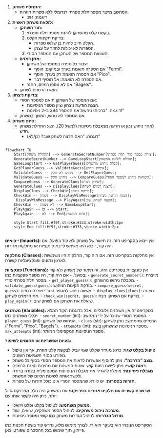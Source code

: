 ## <algorithm>

1. **התחלת משחק:**
   - המחשב מייצר מספר תלת ספרתי רנדומלי ללא ספרות חוזרות.
     - דוגמה: `394`
2. **לולאת משחק ראשית:**
   - **תור השחקן:**
     1. בקשת קלט מהשחקן להזנת מספר תלת ספרתי.
     2. בדיקת תקינות הקלט:
        - הקלט חייב להיות בן שלוש ספרות.
        - הספרות לא יכולות לחזור על עצמן.
     3. השוואת המספר של השחקן עם המספר הסודי.
   - **מתן רמזים:**
     - עבור כל ספרה במספר של השחקן:
       - אם הספרה תואמת בערך ובמיקום: הוסף "Fermi".
       - אם הספרה תואמת רק בערך: הוסף "Pico".
       - אם הספרה לא תואמת: אל תוסיף דבר.
     - אם לא נוספו רמזים, החזר "Bagels".
   - הצגת הרמזים לשחקן.
3. **בדיקת ניצחון:**
   - אם המספר של השחקן תואם למספר הסודי:
     - הצגת הודעת ניצחון וציון מספר הניסיונות.
     - דוגמה: "ברכות! ניחשת את המספר 394 ב-2 ניסיונות!"
   - אם המספר לא נוחש, המשך במשחק.
4. **סיום משחק:**
   - לאחר ניחוש נכון או חריגה ממגבלת ניסיונות (למשל 20), הצע התחלת משחק חדש.
     - דוגמה: "האם תרצה לשחק שוב? (כן/לא)"

## <mermaid>

```mermaid
flowchart TD
    Start[התחלת משחק] --> GenerateSecretNumber[יצירת מספר סודי תלת ספרתי];
    GenerateSecretNumber --> GameLoopStart[תחילת לולאת המשחק];
    GameLoopStart --> GetPlayerGuess[קבלת ניחוש מהשחקן];
    GetPlayerGuess --> ValidateGuess[אימות ניחוש];
    ValidateGuess -- ניחוש לא תקין --> GetPlayerGuess;
    ValidateGuess -- ניחוש תקין --> CompareGuess[השוואת ניחוש למספר הסודי];
    CompareGuess --> GenerateClues[יצירת רמזים];
    GenerateClues --> DisplayClues[הצגת רמזים לשחקן];
    DisplayClues --> CheckWin[בדיקת ניצחון];
    CheckWin -- ניצחון --> DisplayWinMessage[הצגת הודעת ניצחון];
     DisplayWinMessage --> PlayAgain[הצעה לשחק שוב];
    CheckWin -- לא ניצחון --> GameLoopStart;
    PlayAgain -- כן --> Start;
    PlayAgain -- לא --> End[סיום המשחק];
   
    style Start fill:#f9f,stroke:#333,stroke-width:2px
    style End fill:#f9f,stroke:#333,stroke-width:2px
```

## <explanation>

**ייבואים (Imports):**
   אין ייבוא בסקריפט הזה. זה תיאור של משחק ולא קוד בפועל. אם היה קוד, ייבוא היה משמש לייבא פונקציות או מחלקות אחרות.

**מחלקות (Classes):**
   אין מחלקות בסקריפט הזה. אם היה קוד, מחלקות היו משמשות לארגון נתונים ופונקציונליות קשורה.

**פונקציות (Functions):**
   אין פונקציות בסקריפט הזה, זה תיאור של משחק ולא קוד בפועל.
    - אם היה קוד, היו מספר פונקציות כמו:
      - `generate_secret_number()`: מייצרת מספר תלת ספרתי סודי.
      - `get_player_guess()`: מקבלת ניחוש מהשחקן.
      - `validate_guess(guess)`: בודקת תקינות הניחוש.
      - `compare_guess(secret, guess)`: משווה ניחוש למספר הסודי ויוצרת רמזים.
      - `display_clues(clues)`: מציגה את הרמזים לשחקן.
      - `check_win(secret, guess)`: בודקת אם השחקן ניצח.
      - `play_again()`: שואלת את השחקן אם לשחק שוב.

**משתנים (Variables):**
   בסקריפט זה אין משתנים גלובליים, אבל בדוגמת הקוד המלא יכללו משתנים כמו:
    - `secret_number` (int): המספר הסודי שנוצר על ידי המחשב.
    - `player_guess` (int): הניחוש של השחקן.
    - `clues` (str): הרמזים שהמחשב נותן לשחקן ("Fermi", "Pico", "Bagels").
    - `attempts` (int): מספר הניסיונות שהשחקן ביצע.
    - `max_attempts` (int): מספר הניסיונות המקסימלי המותר.

**בעיות אפשריות או תחומים לשיפור:**
   - **טיפול בקלט שגוי:** כרגע מוגדר שקלט שגוי יוביל לבקשת קלט חוזרת, אך אין טיפול מפורט בסוגי השגיאות השונים.
   - **מצב "הדרכה":** ניתן להוסיף אפשרות לראות את המספר הסודי בסוף כל משחק.
   - **רמות קושי:** ניתן ליישם רמות קושי שונות המשנות את מהירות הצגת הרמזים.
   - **מגבלת ניסיונות:** מומלץ להגדיר את מגבלת הניסיונות המקסימלית בצורה ברורה ולקשר אותה לשיטת הסיום של המשחק.
   - **חזרות בספרות:** יש לוודא שהמספר הסודי אינו כולל חזרות של ספרות.

**שרשרת קשרים עם חלקים אחרים בפרויקט:**
   אם המשחק היה חלק מפרויקט גדול יותר, ניתן היה לקשר אותו עם:
   - **ממשק משתמש:** לטיפול בקלט ופלט ויזואלי.
   - **מערכת ניהול משחקים:** לניהול מספר משחקים, שיאים, ועוד.
   - **מודול הגדרות:** לניהול הגדרות משחק כמו קושי ומספר ניסיונות.

הסקריפט הנוכחי הוא בעיקר תיאורי. לצורך מימוש מלא, נדרש קוד בשפת תכנות כמו פייתון, תוך שימוש בכל ההסברים שפורטו כאן.